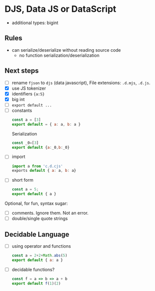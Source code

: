 # DJS, Data JS or DataScript

- additional types: bigint

## Rules

- can serialize/deserialize without reading source code
  - no function serialization/deserialization

## Next steps

- [ ] rename `fjson` to `djs` (data javascript), File extensions: `.d.mjs`, `.d.js`.
- [x] use JS tokenizer 
- [x] identifiers `{a:5}`
- [x] big int
- [ ] `export default ...`
- [ ] constants
  ```js
  const a = [3]
  export default = { a: a, b: a }
  ```
  Serialization
  ```js
  const _0=[3]
  export default {a:_0,b:_0}
  ```
- [ ] import
  ```js
  import a from 'c.d.cjs'
  exports default { a: a, b: a}
  ```
- [ ] short form
  ```js
  const a = 5;
  export default { a }
  ```

Optional, for fun, syntax sugar:

- [ ] comments. Ignore them. Not an error.
- [ ] double/single quote strings

## Decidable Language
  
- [ ] using operator and functions
  ```js
  const a = 2+2+Math.abs(5)
  export default { a: a }
  ```
- [ ] decidable functions?
  ```js
  const f = a => b => a + b
  export default f(1)(2)
  ```

